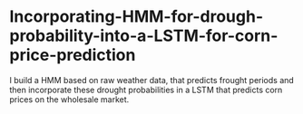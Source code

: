 # Incorporating-HMM-for-drough-probability-into-a-LSTM-for-corn-price-prediction
I build a HMM based on raw weather data, that predicts frought periods and then incorporate these drought probabilities in a LSTM that predicts corn prices on the wholesale market.
